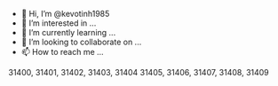- 👋 Hi, I’m @kevotinh1985
- 👀 I’m interested in ...
- 🌱 I’m currently learning ...
- 💞️ I’m looking to collaborate on ...
- 📫 How to reach me ...

<!---
kevotinh1985/kevotinh1985 is a ✨ special ✨ repository because its `README.md` (this file) appears on your GitHub profile.
You can click the Preview link to take a look at your changes.
--->
31400, 31401, 31402, 31403, 31404
31405, 31406, 31407, 31408, 31409

